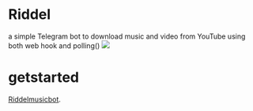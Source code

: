 # Riddel
a simple Telegram bot to download music and video from YouTube using both web hook and polling()
![](https://telegra.ph/file/e2ff5f62b45198bcd4a1b.jpg)
# getstarted
[Riddelmusicbot](https://t.me/Riddlemusicbot). 
